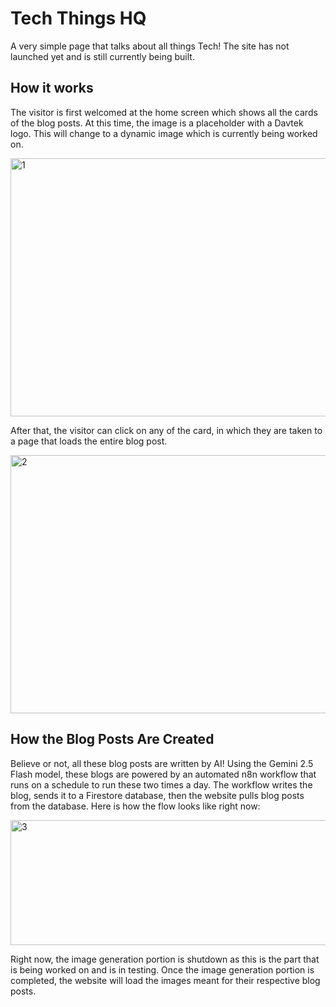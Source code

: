 # Tech Things HQ

A very simple page that talks about all things Tech! The site has not launched yet and is still currently being built.

## How it works

The visitor is first welcomed at the home screen which shows all the cards of the blog posts. At this time, the image is a placeholder with a Davtek logo. This will change to a dynamic image which is currently being worked on.

<img width="802" height="413" alt="1" src="https://github.com/user-attachments/assets/c1a1fa1e-98e2-4194-acef-83e8b43c7afe" />

After that, the visitor can click on any of the card, in which they are taken to a page that loads the entire blog post. 

<img width="757" height="413" alt="2" src="https://github.com/user-attachments/assets/7915a0a3-27b5-4877-8543-9c535ed81bdf" />

## How the Blog Posts Are Created

Believe or not, all these blog posts are written by AI! Using the Gemini 2.5 Flash model, these blogs are powered by an automated n8n workflow that runs on a schedule to run these two times a day. The workflow writes the blog, sends it to a Firestore database, then the website pulls blog posts from the database. Here is how the flow looks like right now:

<img width="596" height="200" alt="3" src="https://github.com/user-attachments/assets/8fe88880-c441-4427-82b5-852ca57545e4" />

Right now, the image generation portion is shutdown as this is the part that is being worked on and is in testing. Once the image generation portion is completed, the website will load the images meant for their respective blog posts. 
